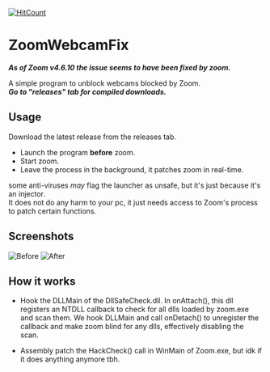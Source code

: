 [![HitCount](http://hits.dwyl.com/vaxerski/ZoomWebcamFix.svg)](http://hits.dwyl.com/vaxerski/ZoomWebcamFix)

# ZoomWebcamFix

***As of Zoom v4.6.10 the issue seems to have been fixed by zoom.***

A simple program to unblock webcams blocked by Zoom. <br/>
***Go to "releases" tab for compiled downloads.***

## Usage

Download the latest release from the releases tab.

- Launch the program **before** zoom.
- Start zoom.
- Leave the process in the background, it patches zoom in real-time.

some anti-viruses *may* flag the launcher as unsafe, but it's just because it's an injector. <br/>
It does not do any harm to your pc, it just needs access to Zoom's process to patch certain functions.

## Screenshots

![Before](https://i.ibb.co/878DXXt/before.png) ![After](https://i.ibb.co/ckYmyxc/after.png)

## How it works

- Hook the DLLMain of the DllSafeCheck.dll.
In onAttach(), this dll registers an NTDLL callback to check for all dlls loaded by zoom.exe and scan them.
We hook DLLMain and call onDetach() to unregister the callback and make zoom blind for any dlls, effectively disabling the scan.

- Assembly patch the HackCheck() call in WinMain of Zoom.exe, but idk if it does anything anymore tbh.
